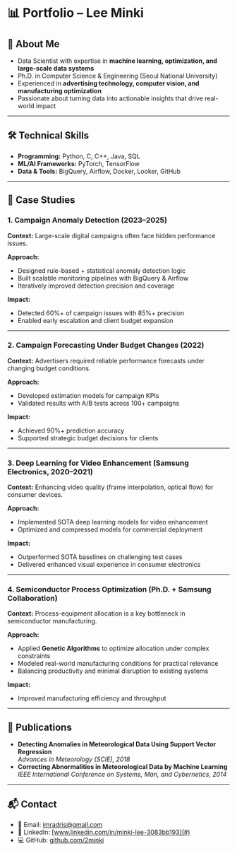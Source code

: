 # 📊 Portfolio – Lee Minki

## 👋 About Me
- Data Scientist with expertise in **machine learning, optimization, and large-scale data systems**  
- Ph.D. in Computer Science & Engineering (Seoul National University)  
- Experienced in **advertising technology, computer vision, and manufacturing optimization**  
- Passionate about turning data into actionable insights that drive real-world impact  

---

## 🛠 Technical Skills
- **Programming:** Python, C, C++, Java, SQL  
- **ML/AI Frameworks:** PyTorch, TensorFlow  
- **Data & Tools:** BigQuery, Airflow, Docker, Looker, GitHub  

---

## 📂 Case Studies  

### 1. Campaign Anomaly Detection (2023–2025)  

**Context:** Large-scale digital campaigns often face hidden performance issues.  

**Approach:**  
- Designed rule-based + statistical anomaly detection logic  
- Built scalable monitoring pipelines with BigQuery & Airflow  
- Iteratively improved detection precision and coverage
  
**Impact:**  
- Detected 60%+ of campaign issues with 85%+ precision  
- Enabled early escalation and client budget expansion

---

### 2. Campaign Forecasting Under Budget Changes (2022)

  **Context:** Advertisers required reliable performance forecasts under changing budget conditions.

**Approach:**  
- Developed estimation models for campaign KPIs  
- Validated results with A/B tests across 100+ campaigns

**Impact:**  
- Achieved 90%+ prediction accuracy  
- Supported strategic budget decisions for clients

---

### 3. Deep Learning for Video Enhancement (Samsung Electronics, 2020–2021)  

**Context:** Enhancing video quality (frame interpolation, optical flow) for consumer devices.  

**Approach:**  
- Implemented SOTA deep learning models for video enhancement  
- Optimized and compressed models for commercial deployment
  
**Impact:**  
- Outperformed SOTA baselines on challenging test cases  
- Delivered enhanced visual experience in consumer electronics

---

### 4. Semiconductor Process Optimization (Ph.D. + Samsung Collaboration)  

**Context:** Process-equipment allocation is a key bottleneck in semiconductor manufacturing.  

**Approach:**  
- Applied **Genetic Algorithms** to optimize allocation under complex constraints  
- Modeled real-world manufacturing conditions for practical relevance
- Balancing productivity and minimal disruption to existing systems
  
**Impact:**  
- Improved manufacturing efficiency and throughput

---

## 📄 Publications
- **Detecting Anomalies in Meteorological Data Using Support Vector Regression**  
  *Advances in Meteorology (SCIE), 2018*  
- **Correcting Abnormalities in Meteorological Data by Machine Learning**  
  *IEEE International Conference on Systems, Man, and Cybernetics, 2014*  

---

## 📬 Contact
- 📧 Email: imradris@gmail.com  
- 🔗 LinkedIn: [www.linkedin.com/in/minki-lee-3083bb193](#)  
- 💻 GitHub: [github.com/2minki](#)  
